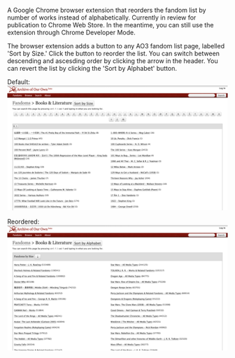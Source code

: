 A Google Chrome browser extension that reorders the fandom list by number of works instead of alphabetically. Currently in review for publication to Chrome Web Store. In the meantime, you can still use the extension through Chrome Developer Mode.

The browser extension adds a button to any AO3 fandom list page, labelled 'Sort by Size.' Click the button to reorder the list. You can switch between descending and ascesding order by clicking the arrow in the header. You can revert the list by clicking the 'Sort by Alphabet' button.

Default:
![before reordering](images/defaultbyalphabet.png)

Reordered:
![after reordering](images/bysize.png)